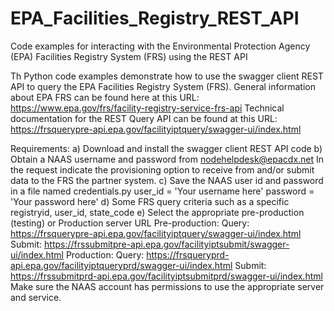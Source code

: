 # EPA_Facilities_Registry_REST_API
Code examples for interacting with the Environmental Protection Agency (EPA) Facilities Registry System (FRS) using the REST API

Th Python code examples demonstrate how to use the swagger client REST API
to query the EPA Facilities Registry System (FRS). General information
about EPA FRS can be found here at this URL: 
   https://www.epa.gov/frs/facility-registry-service-frs-api
Technical documentation for the REST Query API can be found at this URL:
  https://frsquerypre-api.epa.gov/facilityiptquery/swagger-ui/index.html

Requirements:
a) Download and install the swagger client REST API code
b) Obtain a NAAS username and password from nodehelpdesk@epacdx.net 
   In the request indicate the provisioning option to receive from and/or 
   submit data to the FRS the partner system.
c) Save the NAAS user id and password in a file named credentials.py
   user_id = 'Your username here'
   password = 'Your password here'
d) Some FRS query criteria such as a specific registryid, user_id, state_code
e) Select the appropriate pre-production (testing) or Production server URL
   Pre-production:
      Query: https://frsquerypre-api.epa.gov/facilityiptquery/swagger-ui/index.html
      Submit: https://frssubmitpre-api.epa.gov/facilityiptsubmit/swagger-ui/index.html
   Production:
      Query: https://frsqueryprd-api.epa.gov/facilityiptqueryprd/swagger-ui/index.html
      Submit: https://frssubmitprd-api.epa.gov/facilityiptsubmitprd/swagger-ui/index.html
  Make sure the NAAS account has permissions to use the appropriate server and service.

